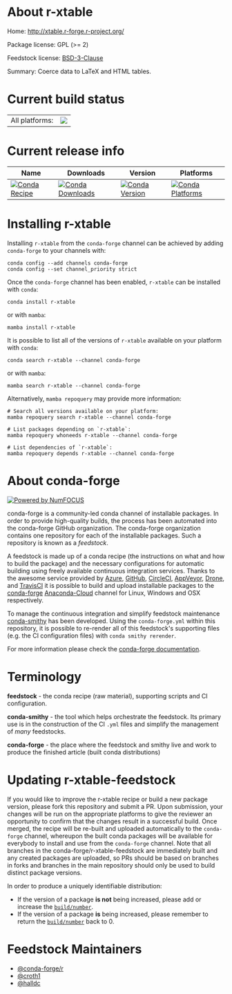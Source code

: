 About r-xtable
==============

Home: http://xtable.r-forge.r-project.org/

Package license: GPL (>= 2)

Feedstock license: [BSD-3-Clause](https://github.com/conda-forge/r-xtable-feedstock/blob/main/LICENSE.txt)

Summary: Coerce data to LaTeX and HTML tables.

Current build status
====================


<table><tr><td>All platforms:</td>
    <td>
      <a href="https://dev.azure.com/conda-forge/feedstock-builds/_build/latest?definitionId=1812&branchName=main">
        <img src="https://dev.azure.com/conda-forge/feedstock-builds/_apis/build/status/r-xtable-feedstock?branchName=main">
      </a>
    </td>
  </tr>
</table>

Current release info
====================

| Name | Downloads | Version | Platforms |
| --- | --- | --- | --- |
| [![Conda Recipe](https://img.shields.io/badge/recipe-r--xtable-green.svg)](https://anaconda.org/conda-forge/r-xtable) | [![Conda Downloads](https://img.shields.io/conda/dn/conda-forge/r-xtable.svg)](https://anaconda.org/conda-forge/r-xtable) | [![Conda Version](https://img.shields.io/conda/vn/conda-forge/r-xtable.svg)](https://anaconda.org/conda-forge/r-xtable) | [![Conda Platforms](https://img.shields.io/conda/pn/conda-forge/r-xtable.svg)](https://anaconda.org/conda-forge/r-xtable) |

Installing r-xtable
===================

Installing `r-xtable` from the `conda-forge` channel can be achieved by adding `conda-forge` to your channels with:

```
conda config --add channels conda-forge
conda config --set channel_priority strict
```

Once the `conda-forge` channel has been enabled, `r-xtable` can be installed with `conda`:

```
conda install r-xtable
```

or with `mamba`:

```
mamba install r-xtable
```

It is possible to list all of the versions of `r-xtable` available on your platform with `conda`:

```
conda search r-xtable --channel conda-forge
```

or with `mamba`:

```
mamba search r-xtable --channel conda-forge
```

Alternatively, `mamba repoquery` may provide more information:

```
# Search all versions available on your platform:
mamba repoquery search r-xtable --channel conda-forge

# List packages depending on `r-xtable`:
mamba repoquery whoneeds r-xtable --channel conda-forge

# List dependencies of `r-xtable`:
mamba repoquery depends r-xtable --channel conda-forge
```


About conda-forge
=================

[![Powered by
NumFOCUS](https://img.shields.io/badge/powered%20by-NumFOCUS-orange.svg?style=flat&colorA=E1523D&colorB=007D8A)](https://numfocus.org)

conda-forge is a community-led conda channel of installable packages.
In order to provide high-quality builds, the process has been automated into the
conda-forge GitHub organization. The conda-forge organization contains one repository
for each of the installable packages. Such a repository is known as a *feedstock*.

A feedstock is made up of a conda recipe (the instructions on what and how to build
the package) and the necessary configurations for automatic building using freely
available continuous integration services. Thanks to the awesome service provided by
[Azure](https://azure.microsoft.com/en-us/services/devops/), [GitHub](https://github.com/),
[CircleCI](https://circleci.com/), [AppVeyor](https://www.appveyor.com/),
[Drone](https://cloud.drone.io/welcome), and [TravisCI](https://travis-ci.com/)
it is possible to build and upload installable packages to the
[conda-forge](https://anaconda.org/conda-forge) [Anaconda-Cloud](https://anaconda.org/)
channel for Linux, Windows and OSX respectively.

To manage the continuous integration and simplify feedstock maintenance
[conda-smithy](https://github.com/conda-forge/conda-smithy) has been developed.
Using the ``conda-forge.yml`` within this repository, it is possible to re-render all of
this feedstock's supporting files (e.g. the CI configuration files) with ``conda smithy rerender``.

For more information please check the [conda-forge documentation](https://conda-forge.org/docs/).

Terminology
===========

**feedstock** - the conda recipe (raw material), supporting scripts and CI configuration.

**conda-smithy** - the tool which helps orchestrate the feedstock.
                   Its primary use is in the construction of the CI ``.yml`` files
                   and simplify the management of *many* feedstocks.

**conda-forge** - the place where the feedstock and smithy live and work to
                  produce the finished article (built conda distributions)


Updating r-xtable-feedstock
===========================

If you would like to improve the r-xtable recipe or build a new
package version, please fork this repository and submit a PR. Upon submission,
your changes will be run on the appropriate platforms to give the reviewer an
opportunity to confirm that the changes result in a successful build. Once
merged, the recipe will be re-built and uploaded automatically to the
`conda-forge` channel, whereupon the built conda packages will be available for
everybody to install and use from the `conda-forge` channel.
Note that all branches in the conda-forge/r-xtable-feedstock are
immediately built and any created packages are uploaded, so PRs should be based
on branches in forks and branches in the main repository should only be used to
build distinct package versions.

In order to produce a uniquely identifiable distribution:
 * If the version of a package **is not** being increased, please add or increase
   the [``build/number``](https://docs.conda.io/projects/conda-build/en/latest/resources/define-metadata.html#build-number-and-string).
 * If the version of a package **is** being increased, please remember to return
   the [``build/number``](https://docs.conda.io/projects/conda-build/en/latest/resources/define-metadata.html#build-number-and-string)
   back to 0.

Feedstock Maintainers
=====================

* [@conda-forge/r](https://github.com/conda-forge/r/)
* [@croth1](https://github.com/croth1/)
* [@halldc](https://github.com/halldc/)

